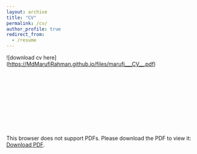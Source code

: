 ```yaml
---
layout: archive
title: "CV"
permalink: /cv/
author_profile: true
redirect_from:
  - /resume
---
```


![download cv here] (https://MdMarufiRahman.github.io/files/marufi___CV__.pdf)

<object data="files/marufi__CV__.pdf" type="application/pdf" width="700px" height="700px">
    <embed src="files/marufi__CV__.pdf">
        <p>This browser does not support PDFs. Please download the PDF to view it: <a href="files/marufi__CV__.pdf">Download PDF</a>.</p>
    </embed>
</object>
